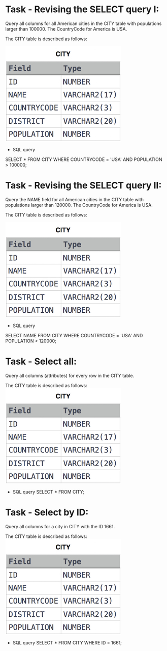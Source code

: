 # Task - Revising the SELECT query I:

Query all columns for all American cities in the CITY table with populations larger than 100000. The CountryCode for America is USA.

The CITY table is described as follows:

![alt text](image.png)

- SQL query

SELECT \* FROM CITY WHERE COUNTRYCODE = 'USA' AND POPULATION > 100000;

# Task - Revising the SELECT query II:

Query the NAME field for all American cities in the CITY table with populations larger than 120000. The CountryCode for America is USA.

The CITY table is described as follows:

![alt text](image-1.png)

- SQL query

SELECT NAME FROM CITY WHERE COUNTRYCODE = 'USA' AND POPULATION > 120000;

# Task - Select all:

Query all columns (attributes) for every row in the CITY table.

The CITY table is described as follows:
![alt text](image-2.png)

- SQL query
  SELECT \* FROM CITY;

# Task - Select by ID:

Query all columns for a city in CITY with the ID 1661.

The CITY table is described as follows:
![alt text](image-3.png)

- SQL query
  SELECT \* FROM CITY WHERE ID = 1661;
